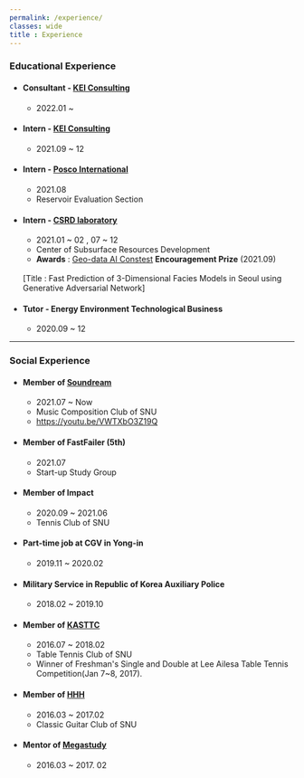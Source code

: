 ```yaml
---
permalink: /experience/
classes: wide
title : Experience
---
```

### Educational Experience

- #### Consultant - [KEI Consulting](https://keicltd.com/)
    - 2022.01 ~

- #### Intern - [KEI Consulting](https://keicltd.com/)
    - 2021.09 ~ 12

- #### Intern - [Posco International](https://www.poscointl.com/kor/index.do)
    - 2021.08
    - Reservoir Evaluation Section

- #### Intern - [CSRD laboratory](http://petro.snu.ac.kr/)
    - 2021.01 ~ 02 , 07 ~ 12
    - Center of Subsurface Resources Development
    - **Awards** : [Geo-data AI Constest](http://www.geodata-con.kr/notice_view.php?idx=30) **Encouragement Prize** (2021.09)
    <br>
    [Title : Fast Prediction of 3-Dimensional Facies Models in Seoul using Generative Adversarial Network]

- #### Tutor - Energy Environment Technological Business
    - 2020.09 ~ 12

---
### Social Experience

- #### Member of [Soundream](https://www.facebook.com/snu.soundream/)
    - 2021.07 ~ Now
    - Music Composition Club of SNU
    - <https://youtu.be/VWTXbO3Z19Q>

- #### Member of FastFailer (5th)
    - 2021.07
    - Start-up Study Group

- #### Member of Impact
    - 2020.09 ~ 2021.06
    - Tennis Club of SNU

- #### Part-time job at CGV in Yong-in
    - 2019.11 ~ 2020.02 

- #### Military Service in Republic of Korea Auxiliary Police
    - 2018.02 ~ 2019.10 

- #### Member of [KASTTC](http://kasttc.kr)
    - 2016.07 ~ 2018.02
    - Table Tennis Club of SNU
    - Winner of Freshman's Single and Double at Lee Ailesa Table Tennis Competition(Jan 7~8, 2017).

- #### Member of [HHH](https://ko-kr.facebook.com/snuhhh/)
    - 2016.03 ~ 2017.02
    - Classic Guitar Club of SNU

- #### Mentor of [Megastudy](http://www.megastudy.net/)
    - 2016.03 ~ 2017. 02